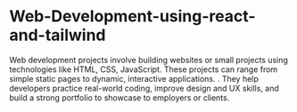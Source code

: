 # Web-Development-using-react-and-tailwind
Web development projects involve building websites or small projects using technologies like HTML, CSS, JavaScript. These projects can range from simple static pages to dynamic, interactive applications. . They help developers practice real-world coding, improve design and UX skills, and build a strong portfolio to showcase to employers or clients.
